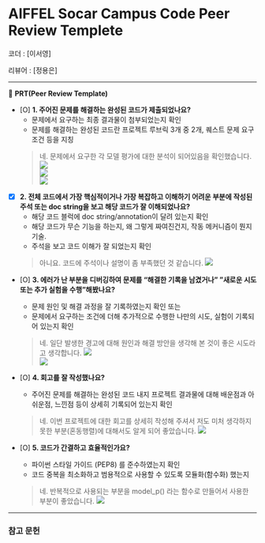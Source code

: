 # AIFFEL Socar Campus Code Peer Review Templete

코더 : [이서영]

리뷰어 : [정용은]

---

🔑 **PRT(Peer Review Template)**

- [O]  **1. 주어진 문제를 해결하는 완성된 코드가 제출되었나요?**
    - 문제에서 요구하는 최종 결과물이 첨부되었는지 확인        
    - 문제를 해결하는 완성된 코드란 프로젝트 루브릭 3개 중 2개, 퀘스트 문제 요구조건 등을 지칭
    > 네. 문제에서 요구한 각 모델 평가에 대한 분석이 되어있음을 확인했습니다.
    > <img src="https://i.ibb.co/ys45H7r/1-1-1.jpg">  
    > <img src="https://i.ibb.co/VCZ3DBc/1-1-2.jpg">  
    > <img src="https://i.ibb.co/gTsz6mQ/1-1-3.jpg">  
    
- [X]  **2. 전체 코드에서 가장 핵심적이거나 가장 복잡하고 이해하기 어려운 부분에 작성된 
주석 또는 doc string을 보고 해당 코드가 잘 이해되었나요?**
    - 해당 코드 블럭에 doc string/annotation이 달려 있는지 확인
    - 해당 코드가 무슨 기능을 하는지, 왜 그렇게 짜여진건지, 작동 메커니즘이 뭔지 기술.
    - 주석을 보고 코드 이해가 잘 되었는지 확인
    > 아니요. 코드에 주석이나 설명이 좀 부족했던 것 같습니다.
    > <img src="https://i.ibb.co/gtw7bBD/2-1.jpg">  
        
- [O]  **3. 에러가 난 부분을 디버깅하여 문제를 “해결한 기록을 남겼거나” 
”새로운 시도 또는 추가 실험을 수행”해봤나요?**
    - 문제 원인 및 해결 과정을 잘 기록하였는지 확인 또는
    - 문제에서 요구하는 조건에 더해 추가적으로 수행한 나만의 시도, 
    실험이 기록되어 있는지 확인
    > 네. 일단 발생한 경고에 대해 원인과 해결 방안을 생각해 본 것이 좋은 시도라고 생각합니다.
    > <img src="https://i.ibb.co/8XrcwRX/3-1.jpg">  
    > <img src="https://i.ibb.co/51WF687/3-2.jpg">  

- [O]  **4. 회고를 잘 작성했나요?**
    - 주어진 문제를 해결하는 완성된 코드 내지 프로젝트 결과물에 대해
    배운점과 아쉬운점, 느낀점 등이 상세히 기록되어 있는지 확인
    > 네. 이번 프로젝트에 대한 회고를 상세히 작성해 주셔서 저도 미처 생각하지 못한 부분(혼동행렬)에 대해서도 알게 되어 좋았습니다.
    > <img src="https://i.ibb.co/L8TTxMh/4-1.jpg">   

- [O]  **5. 코드가 간결하고 효율적인가요?**
    - 파이썬 스타일 가이드 (PEP8) 를 준수하였는지 확인
    - 코드 중복을 최소화하고 범용적으로 사용할 수 있도록 모듈화(함수화) 했는지
    > 네. 반복적으로 사용되는 부분을 model_p() 라는 함수로 만들어서 사용한 부분이 좋았습니다.
    > <img src="https://i.ibb.co/P6sxkYJ/5-1.jpg">   
---

### 참고 문헌
